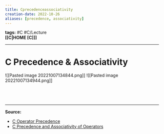 ```yaml
---
title: Cprecedenceassociativity
creation-date: 2022-10-26
aliases: [precedence, associativity]
---
```

**tags:** #C #C/Lecture  
**[[C|HOME [C]]]**

---
# C Precedence & Associativity
![[Pasted image 20221007134844.png]]
![[Pasted image 20221007134944.png]]

<br>

# 
---
**Source:**
- [C Operator Precedence](https://en.cppreference.com/w/c/language/operator_precedence)
- [C Precedence and Associativity of Operators](https://www.programiz.com/c-programming/precedence-associativity-operators)